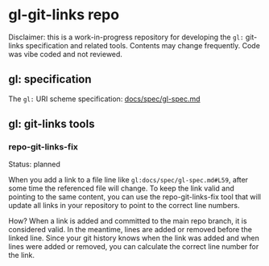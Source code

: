 # gl-git-links repo

Disclaimer: this is a work-in-progress repository for developing the `gl:` git-links specification and related tools. Contents may change frequently. Code was vibe coded and not reviewed.

## gl: specification

The `gl:` URI scheme specification: [docs/spec/gl-spec.md](./docs/spec/gl-spec.md)

## gl: git-links tools

### repo-git-links-fix

Status: planned

When you add a link to a file line like `gl:docs/spec/gl-spec.md#L59`, after some time the referenced file will change. To keep the link valid and pointing to the same content, you can use the repo-git-links-fix tool that will update all links in your repository to point to the correct line numbers. 

How? When a link is added and committed to the main repo branch, it is considered valid. In the meantime, lines are added or removed before the linked line. Since your git history knows when the link was added and when lines were added or removed, you can calculate the correct line number for the link.
